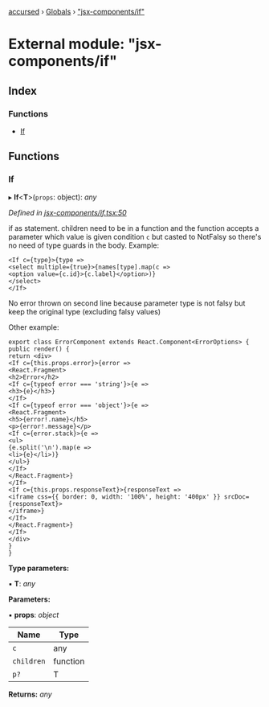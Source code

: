 [accursed](../README.md) › [Globals](../globals.md) › ["jsx-components/if"](_jsx_components_if_.md)

# External module: "jsx-components/if"

## Index

### Functions

* [If](_jsx_components_if_.md#if)

## Functions

###  If

▸ **If**<**T**>(`props`: object): *any*

*Defined in [jsx-components/if.tsx:50](https://github.com/cancerberoSgx/accursed/blob/468bf3c/src/jsx-components/if.tsx#L50)*

if as statement. children need to be in a function and the function accepts a parameter which value is given condition `c` but casted to NotFalsy<C> so there's no need of type guards in the body. Example:
```
<If c={type}>{type =>
<select multiple={true}>{names[type].map(c =>
<option value={c.id}>{c.label}</option>)}
</select>
</If>
```

No error thrown on second line because parameter type is not falsy but keep the original type (excluding falsy values)

Other example:

```
export class ErrorComponent extends React.Component<ErrorOptions> {
public render() {
return <div>
<If c={this.props.error}>{error =>
<React.Fragment>
<h2>Error</h2>
<If c={typeof error === 'string'}>{e =>
<h3>{e}</h3>}
</If>
<If c={typeof error === 'object'}>{e =>
<React.Fragment>
<h5>{error!.name}</h5>
<p>{error!.message}</p>
<If c={error.stack}>{e =>
<ul>
{e.split('\n').map(e =>
<li>{e}</li>)}
</ul>}
</If>
</React.Fragment>}
</If>
<If c={this.props.responseText}>{responseText =>
<iframe css={{ border: 0, width: '100%', height: '400px' }} srcDoc={responseText}>
</iframe>}
</If>
</React.Fragment>}
</If>
</div>
}
}

```

**Type parameters:**

▪ **T**: *any*

**Parameters:**

▪ **props**: *object*

Name | Type |
------ | ------ |
`c` | any |
`children` | function |
`p?` | T |

**Returns:** *any*
